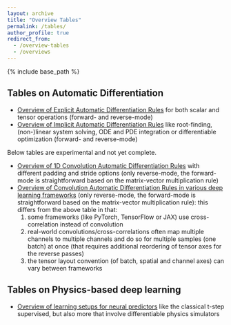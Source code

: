 ```yaml
---
layout: archive
title: "Overview Tables"
permalink: /tables/
author_profile: true
redirect_from:
  - /overview-tables
  - /overviews
---
```


{% include base_path %}

## Tables on Automatic Differentiation

* [Overview of Explicit Automatic Differentiation Rules](/autodiff-table) for both scalar and tensor operations (forward- and reverse-mode)
* [Overview of Implicit Automatic Differentiation Rules](/implicit-autodiff-table) like root-finding, (non-)linear system solving, ODE and PDE integration or differentiable optimization (forward- and reverse-mode)

Below tables are experimental and not yet complete.
* [Overview of 1D Convolution Automatic Differentiation
  Rules](/conv-autodiff-table) with different padding and stride options (only
  reverse-mode, the forward-mode is straightforward based on the matrix-vector
  multiplication rule)
* [Overview of Convolution Automatic Differentiation Rules in various deep
  learning frameworks](/conv-autodiff-table-frameworks) (only reverse-mode, the
  forward-mode is straightforward based on the matrix-vector multiplication
  rule): this differs from the above table in that:
  1. some frameworks (like PyTorch, TensorFlow or JAX) use cross-correlation
     instead of convolution
  2. real-world convolutions/cross-correlations often map multiple channels to
     multiple channels and do so for multiple samples (one batch) at once (that
     requires additional reordering of tensor axes for the reverse passes)
  3. the tensor layout convention (of batch, spatial and channel axes) can vary
     between frameworks

## Tables on Physics-based deep learning

* [Overview of learning setups for neural predictors](/predictor-learning-setups) like the classical t-step supervised, but also more that involve differentiable physics simulators
